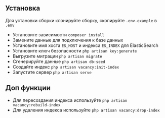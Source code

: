 ## Установка

Для установки сборки клонируйте сборку, скопируйте `.env.example` в `.env`
- Установите зависимости `composer install`
- Замените данные для подключения к базе данных
- Установите имя хоста `ES_HOST` и индекса `ES_INDEX` для ElasticSearch
- Установите ключ безопасности `php artisan key:generate`
- Выгрузите миграции `php artisan migrate`
- Сгенерируйте данные `php artisan db:seed`
- Создайте индекс `php artisan vacancy:init-index`
- Запустите сервер `php artisan serve`

## Доп функции

- Для пересоздания индекса используйте `php artisan vacancy:rebuild-index`
- Для удаления индекса используйте `php artisan vacancy:drop-index`
